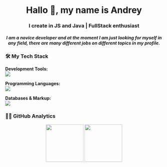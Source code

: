 <h1 align="center">Hallo 👋, my name is Andrey</h1>
<h3 align="center">I create in JS and Java | FullStack enthusiast</h3>

<h5 align="center">I am a novice developer and at the moment I am just looking for myself in any field, there are many different jobs on different topics in my profile.</h5>

### 🛠️ My Tech Stack

**Development Tools:**
<br>
<img align="center" src="https://skillicons.dev/icons?i=vscode,git,androidstudio,unreal" />

**Programming Languages:**
<br>
<img src="https://skillicons.dev/icons?i=js,java,html,css" />

**Databases & Markup:**
<br>
<img src="https://skillicons.dev/icons?i=mysql,xml" />

### 👨‍💻 GitHub Analytics

<p align="center">
  <img height="120em" src="https://github-readme-stats.vercel.app/api?username=AndreySparkLe&show_icons=true&theme=radical&include_all_commits=true"/>
  <img height="120em" src="https://github-readme-stats.vercel.app/api/top-langs/?username=AndreySparkLe&layout=compact&theme=radical&hide=javascript,typescript,scss"/>
</p>
